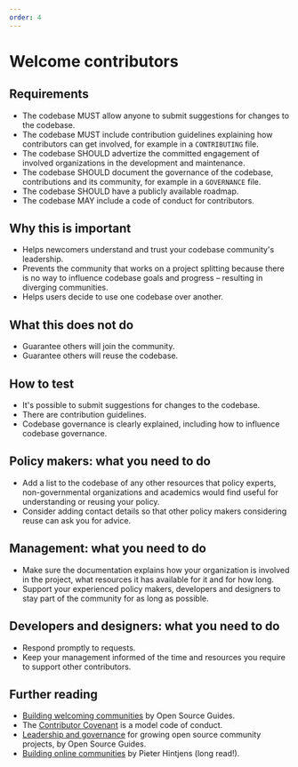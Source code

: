 ```yaml
---
order: 4
---
```


# Welcome contributors

## Requirements

* The codebase MUST allow anyone to submit suggestions for changes to the codebase.
* The codebase MUST include contribution guidelines explaining how contributors can get involved, for example in a `CONTRIBUTING` file.
* The codebase SHOULD advertize the committed engagement of involved organizations in the development and maintenance.
* The codebase SHOULD document the governance of the codebase, contributions and its community, for example in a `GOVERNANCE` file.
* The codebase SHOULD have a publicly available roadmap.
* The codebase MAY include a code of conduct for contributors.

## Why this is important

* Helps newcomers understand and trust your codebase community's leadership.
* Prevents the community that works on a project splitting because there is no way to influence codebase goals and progress – resulting in diverging communities.
* Helps users decide to use one codebase over another.

## What this does not do

* Guarantee others will join the community.
* Guarantee others will reuse the codebase.

## How to test

* It's possible to submit suggestions for changes to the codebase.
* There are contribution guidelines.
* Codebase governance is clearly explained, including how to influence codebase governance.

## Policy makers: what you need to do

* Add a list to the codebase of any other resources that policy experts, non-governmental organizations and academics would find useful for understanding or reusing your policy.
* Consider adding contact details so that other policy makers considering reuse can ask you for advice.

## Management: what you need to do

* Make sure the documentation explains how your organization is involved in the project, what resources it has available for it and for how long.
* Support your experienced policy makers, developers and designers to stay part of the community for as long as possible.

## Developers and designers: what you need to do

* Respond promptly to requests.
* Keep your management informed of the time and resources you require to support other contributors.

## Further reading

* [Building welcoming communities](https://opensource.guide/building-community/) by Open Source Guides.
* The [Contributor Covenant](https://www.contributor-covenant.org/version/1/4/code-of-conduct) is a model code of conduct.
* [Leadership and governance](https://opensource.guide/leadership-and-governance/) for growing open source community projects, by Open Source Guides.
* [Building online communities](http://hintjens.com/blog:117) by Pieter Hintjens (long read!).
